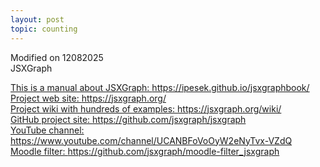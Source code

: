 ```yaml
---
layout: post
topic: counting
---
```

Modified on 12082025   
JSXGraph  
 
<a href="https://ipesek.github.io/jsxgraphbook/" target="_blank">This is a manual about JSXGraph: https://ipesek.github.io/jsxgraphbook/</a>   
<a href="https://jsxgraph.org/" target="_blank">Project web site: https://jsxgraph.org/</a>  
<a href="https://jsxgraph.org/wiki/" target="_blank">Project wiki with hundreds of examples: https://jsxgraph.org/wiki/</a>  
<a href="https://github.com/jsxgraph/jsxgraph" target="_blank">GitHub project site: https://github.com/jsxgraph/jsxgraph</a>  
<a href="https://www.youtube.com/channel/UCANBFoVoOyW2eNyTvx-VZdQ" target="_blank">YouTube channel: https://www.youtube.com/channel/UCANBFoVoOyW2eNyTvx-VZdQ</a>  
<a href="https://github.com/jsxgraph/moodle-filter_jsxgraph" target="_blank">Moodle filter: https://github.com/jsxgraph/moodle-filter_jsxgraph</a>  


  
<!--a href="https://www.w3schools.com/" target="_blank">Visit W3Schools!</a-->
<!--https://narkive.com/5dpqQgt3:2.571.143-->



 
